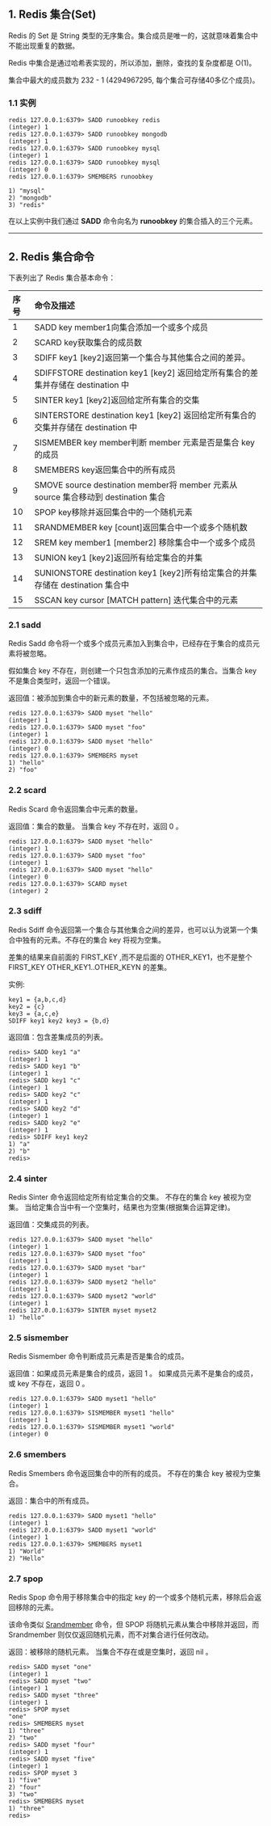 ## 1. Redis 集合(Set)

Redis 的 Set 是 String 类型的无序集合。集合成员是唯一的，这就意味着集合中不能出现重复的数据。

Redis 中集合是通过哈希表实现的，所以添加，删除，查找的复杂度都是 O(1)。

集合中最大的成员数为 232 - 1 (4294967295, 每个集合可存储40多亿个成员)。

### 1.1 实例

```
redis 127.0.0.1:6379> SADD runoobkey redis
(integer) 1
redis 127.0.0.1:6379> SADD runoobkey mongodb
(integer) 1
redis 127.0.0.1:6379> SADD runoobkey mysql
(integer) 1
redis 127.0.0.1:6379> SADD runoobkey mysql
(integer) 0
redis 127.0.0.1:6379> SMEMBERS runoobkey

1) "mysql"
2) "mongodb"
3) "redis"
```

在以上实例中我们通过 **SADD** 命令向名为 **runoobkey** 的集合插入的三个元素。

------

## 2. Redis 集合命令

下表列出了 Redis 集合基本命令：

| 序号 | 命令及描述                                                   |
| :--- | :----------------------------------------------------------- |
| 1    | SADD key member1向集合添加一个或多个成员                     |
| 2    | SCARD key获取集合的成员数                                    |
| 3    | SDIFF key1 [key2]返回第一个集合与其他集合之间的差异。        |
| 4    | SDIFFSTORE destination key1 [key2] 返回给定所有集合的差集并存储在 destination 中 |
| 5    | SINTER key1 [key2]返回给定所有集合的交集                     |
| 6    | SINTERSTORE destination key1 [key2] 返回给定所有集合的交集并存储在 destination 中 |
| 7    | SISMEMBER key member判断 member 元素是否是集合 key 的成员    |
| 8    | SMEMBERS key返回集合中的所有成员                             |
| 9    | SMOVE source destination member将 member 元素从 source 集合移动到 destination 集合 |
| 10   | SPOP key移除并返回集合中的一个随机元素                       |
| 11   | SRANDMEMBER key [count]返回集合中一个或多个随机数            |
| 12   | SREM key member1 [member2] 移除集合中一个或多个成员          |
| 13   | SUNION key1 [key2]返回所有给定集合的并集                     |
| 14   | SUNIONSTORE destination key1 [key2]所有给定集合的并集存储在 destination 集合中 |
| 15   | SSCAN key cursor [MATCH pattern] 迭代集合中的元素            |

### 2.1 sadd

Redis Sadd 命令将一个或多个成员元素加入到集合中，已经存在于集合的成员元素将被忽略。

假如集合 key 不存在，则创建一个只包含添加的元素作成员的集合。当集合 key 不是集合类型时，返回一个错误。

返回值：被添加到集合中的新元素的数量，不包括被忽略的元素。

```
redis 127.0.0.1:6379> SADD myset "hello"
(integer) 1
redis 127.0.0.1:6379> SADD myset "foo"
(integer) 1
redis 127.0.0.1:6379> SADD myset "hello"
(integer) 0
redis 127.0.0.1:6379> SMEMBERS myset
1) "hello"
2) "foo"
```

### 2.2 scard

Redis Scard 命令返回集合中元素的数量。

返回值：集合的数量。 当集合 key 不存在时，返回 0 。

```
redis 127.0.0.1:6379> SADD myset "hello"
(integer) 1
redis 127.0.0.1:6379> SADD myset "foo"
(integer) 1
redis 127.0.0.1:6379> SADD myset "hello"
(integer) 0
redis 127.0.0.1:6379> SCARD myset
(integer) 2
```

### 2.3 sdiff

Redis Sdiff 命令返回第一个集合与其他集合之间的差异，也可以认为说第一个集合中独有的元素。不存在的集合 key 将视为空集。

差集的结果来自前面的 FIRST_KEY ,而不是后面的 OTHER_KEY1，也不是整个 FIRST_KEY OTHER_KEY1..OTHER_KEYN 的差集。

实例:

```
key1 = {a,b,c,d}
key2 = {c}
key3 = {a,c,e}
SDIFF key1 key2 key3 = {b,d}
```

返回值：包含差集成员的列表。

```
redis> SADD key1 "a"
(integer) 1
redis> SADD key1 "b"
(integer) 1
redis> SADD key1 "c"
(integer) 1
redis> SADD key2 "c"
(integer) 1
redis> SADD key2 "d"
(integer) 1
redis> SADD key2 "e"
(integer) 1
redis> SDIFF key1 key2
1) "a"
2) "b"
redis> 
```

### 2.4 sinter

Redis Sinter 命令返回给定所有给定集合的交集。 不存在的集合 key 被视为空集。 当给定集合当中有一个空集时，结果也为空集(根据集合运算定律)。

返回值：交集成员的列表。

```
redis 127.0.0.1:6379> SADD myset "hello"
(integer) 1
redis 127.0.0.1:6379> SADD myset "foo"
(integer) 1
redis 127.0.0.1:6379> SADD myset "bar"
(integer) 1
redis 127.0.0.1:6379> SADD myset2 "hello"
(integer) 1
redis 127.0.0.1:6379> SADD myset2 "world"
(integer) 1
redis 127.0.0.1:6379> SINTER myset myset2
1) "hello"
```

### 2.5 sismember

Redis Sismember 命令判断成员元素是否是集合的成员。

返回值：如果成员元素是集合的成员，返回 1 。 如果成员元素不是集合的成员，或 key 不存在，返回 0 。

```
redis 127.0.0.1:6379> SADD myset1 "hello"
(integer) 1
redis 127.0.0.1:6379> SISMEMBER myset1 "hello"
(integer) 1
redis 127.0.0.1:6379> SISMEMBER myset1 "world"
(integer) 0
```

### 2.6 smembers

Redis Smembers 命令返回集合中的所有的成员。 不存在的集合 key 被视为空集合。

返回：集合中的所有成员。

```
redis 127.0.0.1:6379> SADD myset1 "hello"
(integer) 1
redis 127.0.0.1:6379> SADD myset1 "world"
(integer) 1
redis 127.0.0.1:6379> SMEMBERS myset1
1) "World"
2) "Hello"
```

### 2.7 spop

Redis Spop 命令用于移除集合中的指定 key 的一个或多个随机元素，移除后会返回移除的元素。

该命令类似 [Srandmember](https://www.runoob.com/redis/sets-srandmember.html) 命令，但 SPOP 将随机元素从集合中移除并返回，而 Srandmember 则仅仅返回随机元素，而不对集合进行任何改动。

返回：被移除的随机元素。 当集合不存在或是空集时，返回 nil 。

```
redis> SADD myset "one"
(integer) 1
redis> SADD myset "two"
(integer) 1
redis> SADD myset "three"
(integer) 1
redis> SPOP myset
"one"
redis> SMEMBERS myset
1) "three"
2) "two"
redis> SADD myset "four"
(integer) 1
redis> SADD myset "five"
(integer) 1
redis> SPOP myset 3
1) "five"
2) "four"
3) "two"
redis> SMEMBERS myset
1) "three"
redis> 
```